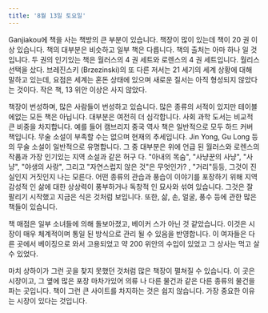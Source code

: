 ```yaml
---
title: '8월 13일 토요일'
---
```

Ganjiakou에 책을 사는 책방의 큰 부분이 있습니다. 책장이 많이 있는데 책이 20 권 이상 있습니다. 책의 대부분은 비슷하고 일부 책은 다릅니다. 책의 출처는 아마 하나 일 것입니다. 두 권의 인기있는 책은 월러스의 4 권 세트와 로렌스의 4 권 세트입니다. 월리스 선택을 샀다. 브레진스키 (Brzezinski)의 또 다른 저서는 21 세기의 세계 상황에 대해 말하고 있는데, 요점은 세계는 혼돈 상태에 있으며 새로운 질서는 아직 형성되지 않았다는 것이다. 작은 책, 13 위안 이상은 사지 않았다.

책장이 번성하며, 많은 사람들이 번성하고 있습니다. 많은 종류의 서적이 있지만 테이블에없는 모든 책은 아닙니다. 대부분은 여전히 ​​더 심각합니다. 사회 과학 도서는 비교적 큰 비중을 차지합니다. 예를 들어 캠브리지 중국 역사 책은 일반적으로 모두 하드 커버 책입니다. 무술 소설이 부족할 수는 없으며 현재의 추세입니다. Jin Yong, Gu Long 등의 무술 소설이 일반적으로 유명합니다. 그 중 대부분은 위에 언급 된 월러스와 로렌스의 작품과 가장 인기있는 지역 소설과 같은 허구 다. "아내의 목숨", "사냥꾼의 사냥", "사냥", "야생의 사랑", 그리고 "자연스럽지 않은 것"은 무엇인가? , "거리"등등, 그것이 진실인지 거짓인지 나는 모른다. 어떤 종류의 관습과 풍습이 이야기를 포장하기 위해 지역 감성적 인 삶에 대한 상상력이 풍부하거나 독창적 인 묘사와 섞여 있습니다. 그것은 잘 팔리기 시작했고 지금은 식은 것처럼 보입니다. 또한, 삶, 손, 얼굴, 풍수 등에 관한 많은 책들이 있습니다.

책 매점은 일부 소녀들에 의해 돌보아졌고, 베이커 스가 아닌 것 같았습니다. 이것은 시장이 매우 체계적이며 통일 된 방식으로 관리 될 수 있음을 반영합니다. 이 여자들은 다른 곳에서 베이징으로 와서 고용되었고 약 200 위안의 수입이 있었고 그 상사는 먹고 살 수 있었다.

마치 상하이가 그런 곳을 찾지 못했던 것처럼 많은 책장이 펼쳐질 수 있습니다. 이 곳은 시장이고, 그 옆에 많은 포장 마차가있어 의류 나 다른 물건과 같은 다른 종류의 물건을 파는 곳입니다. 책이 그런 큰 사이트를 차지하는 것은 쉽지 않습니다. 가장 중요한 이유는 시장이 있다는 것입니다.

